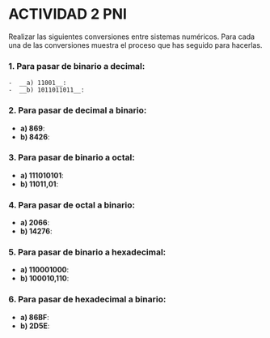 # ACTIVIDAD 2 PNI

Realizar las siguientes conversiones entre sistemas numéricos. Para cada una de las conversiones muestra el proceso que has seguido para hacerlas.
### 1. Para pasar de binario a decimal:
~~~
-  __a) 11001__: 
-  __b) 1011011011__:
~~~
### 2. Para pasar de decimal a binario:
-  __a) 869__:
-  __b) 8426__:
### 3. Para pasar de binario a octal:
-  __a) 111010101__:
-  __b) 11011,01__:
### 4. Para pasar de octal a binario:
-  __a) 2066__:
-  __b) 14276__:
### 5. Para pasar de binario a hexadecimal:
-  __a) 110001000__:
-  __b) 100010,110__:
### 6. Para pasar de hexadecimal a binario:
-  __a) 86BF__:
-  __b) 2D5E__:
